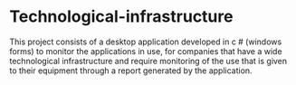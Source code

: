 # Technological-infrastructure

This project consists of a desktop application developed in c # (windows forms) to monitor the applications in use, for companies that have a wide technological infrastructure and require monitoring of the use that is given to their equipment through a report generated by the application.
